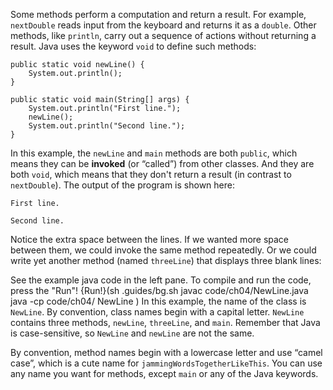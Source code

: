 Some methods perform a computation and return a result. For example, `nextDouble` reads input from the keyboard and returns it as a `double`. Other methods, like `println`, carry out a sequence of actions without returning a result. Java uses the keyword `void` to define such methods:


```code
public static void newLine() {
    System.out.println();
}

public static void main(String[] args) {
    System.out.println("First line.");
    newLine();
    System.out.println("Second line.");
}
```


In this example, the `newLine` and `main` methods are both `public`, which means they can be **invoked** (or “called”) from other classes. And they are both `void`, which means that they don't return a result (in contrast to `nextDouble`). The output of the program is shown here:

```code
First line.

Second line.
```

Notice the extra space between the lines. If we wanted more space between them, we could invoke the same method repeatedly. Or we could write yet another method (named `threeLine`) that displays three blank lines:





See the example java code in the left pane. To compile and run the code, press the "Run"!
{Run!}(sh .guides/bg.sh javac code/ch04/NewLine.java java -cp code/ch04/ NewLine )
 In this example, the name of the class is `NewLine`. By convention, class names begin with a capital letter. `NewLine` contains three methods, `newLine`, `threeLine`, and `main`. Remember that Java is case-sensitive, so `NewLine` and `newLine` are not the same.


By convention, method names begin with a lowercase letter and use “camel case”, which is a cute name for `jammingWordsTogetherLikeThis`. You can use any name you want for methods, except `main` or any of the Java keywords.